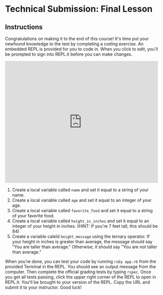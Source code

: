 # Technical Submission: Final Lesson


## Instructions

Congratulations on making it to the end of this course! It's time put your newfound knowledge to the test by completing a coding exercise. An embedded REPL is provided for you to code in. When you click to edit, you'll be prompted to sign into REPL.it before you can make changes.


<iframe height="400px" width="100%" src="https://repl.it/@MaxwellBenton2/yale-web-development-bootcamp-2020-technical-submission?lite=true" scrolling="no" frameborder="no" allowtransparency="true" allowfullscreen="true" sandbox="allow-forms allow-pointer-lock allow-popups allow-same-origin allow-scripts allow-modals"></iframe>

1. Create a local variable called `name` and set it equal to a string of your name.
2. Create a local variable called `age` and set it equal to an integer of your age.
3. Create a local variable called `favorite_food` and set it equal to a string of your favorite food.
4. Create a local variable called `height_in_inches` and set it equal to an integer of your height in inches. (HINT: If you're 7 feet tall, this should be 84)
5. Create a variable caleld `height_message` using the ternary operator. If your height in inches is greater than average, the message should say "You are taller than average." Otherwise, it should say "You are not taller than average."

When you're done, you can test your code by running `ruby app.rb` from the provided Terminal in the REPL. You should see an output message from the computer. Then complete the official grading tests by typing `rspec`. Once you get all tests passing, click the upper right corner of the REPL to open in REPL.it. You'll be brought to your version of the REPL. Copy the URL and submit it to your instructor. Good luck!
